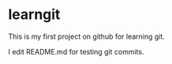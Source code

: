 # learngit

This is my first project on github for learning git.

I edit README.md for testing git commits.
